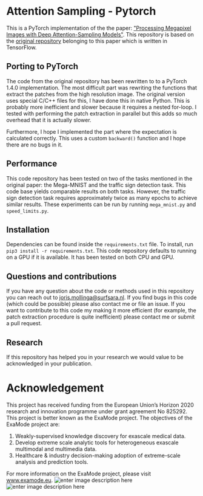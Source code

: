 
# Attention Sampling - Pytorch
This is a PyTorch implementation of the the paper: ["Processing Megapixel Images with Deep Attention-Sampling Models"](https://arxiv.org/abs/1905.03711). This repository is based on the [original repository](https://github.com/idiap/attention-sampling) belonging to this paper which is written in TensorFlow.

## Porting to PyTorch
The code from the original repository has been rewritten to to a PyTorch 1.4.0 implementation. The most difficult part was rewriting the functions that extract the patches from the high resolution image. The original version uses special C/C++ files for this, I have done this in native Python. This is probably more inefficient and slower because it requires a nested for-loop. I tested with performing the patch extraction in parallel but this adds so much overhead that it is actually slower. 

Furthermore, I hope I implemented the part where the expectation is calculated correctly. This uses a custom `backward()` function and I hope there are no bugs in it. 

##  Performance
This code repository has been tested on two of the tasks mentioned in the original paper: the Mega-MNIST and the traffic sign detection task. This code base yields comparable results on both tasks. However, the traffic sign detection task requires approximately twice as many epochs to achieve similar results. These experiments can be run by running `mega_mnist.py` and `speed_limits.py`.

## Installation
Dependencies can be found inside the `requirements.txt` file. To install, run `pip3 install -r requirements.txt`. This code repository defaults to running on a GPU if it is available. It has been tested on both CPU and GPU.

## Questions and contributions
If you have any question about the code or methods used in this repository you can reach out to joris.mollinga@surfsara.nl. If you find bugs in this code (which could be possible) please also contact me or file an issue. If you want to contribute to this code my making it more efficient (for example, the patch extraction procedure is quite inefficient) please contact me or submit a pull request. 

## Research
If this repository has helped you in your research we would value to be acknowledged in your publication.

# Acknowledgement
This project has received funding from the European Union’s Horizon 2020 research and innovation programme under grant agreement No 825292. This project is better known as the ExaMode project. The objectives of the ExaMode project are:
1. Weakly-supervised knowledge discovery for exascale medical data.  
2. Develop extreme scale analytic tools for heterogeneous exascale multimodal and multimedia data.  
3. Healthcare & industry decision-making adoption of extreme-scale analysis and prediction tools.

For more information on the ExaMode project, please visit www.examode.eu. 
![enter image description here](https://www.examode.eu/wp-content/uploads/2018/11/horizon.jpg) ![enter image description here](https://www.examode.eu/wp-content/uploads/2018/11/flag_yellow.png)

